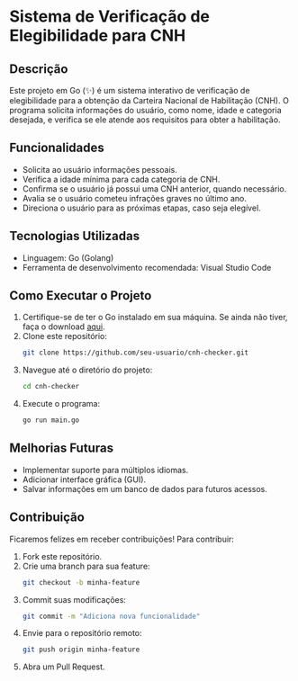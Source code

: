 # Sistema de Verificação de Elegibilidade para CNH

## Descrição
Este projeto em Go (✨) é um sistema interativo de verificação de elegibilidade para a obtenção da Carteira Nacional de Habilitação (CNH). O programa solicita informações do usuário, como nome, idade e categoria desejada, e verifica se ele atende aos requisitos para obter a habilitação.

## Funcionalidades
- Solicita ao usuário informações pessoais.
- Verifica a idade mínima para cada categoria de CNH.
- Confirma se o usuário já possui uma CNH anterior, quando necessário.
- Avalia se o usuário cometeu infrações graves no último ano.
- Direciona o usuário para as próximas etapas, caso seja elegível.

## Tecnologias Utilizadas
- Linguagem: Go (Golang)
- Ferramenta de desenvolvimento recomendada: Visual Studio Code

## Como Executar o Projeto
1. Certifique-se de ter o Go instalado em sua máquina. Se ainda não tiver, faça o download [aqui](https://go.dev/dl/).
2. Clone este repositório:
   ```sh
   git clone https://github.com/seu-usuario/cnh-checker.git
   ```
3. Navegue até o diretório do projeto:
   ```sh
   cd cnh-checker
   ```
4. Execute o programa:
   ```sh
   go run main.go
   ```

## Melhorias Futuras
- Implementar suporte para múltiplos idiomas.
- Adicionar interface gráfica (GUI).
- Salvar informações em um banco de dados para futuros acessos.

## Contribuição
Ficaremos felizes em receber contribuições! Para contribuir:
1. Fork este repositório.
2. Crie uma branch para sua feature:
   ```sh
   git checkout -b minha-feature
   ```
3. Commit suas modificações:
   ```sh
   git commit -m "Adiciona nova funcionalidade"
   ```
4. Envie para o repositório remoto:
   ```sh
   git push origin minha-feature
   ```
5. Abra um Pull Request.

